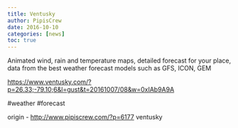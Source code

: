 ```yaml
---
title: Ventusky
author: PipisCrew
date: 2016-10-10
categories: [news]
toc: true
---
```


Animated wind, rain and temperature maps, detailed forecast for your place, data from the best weather forecast models such as GFS, ICON, GEM

https://www.ventusky.com/?p=26.33;-79.10;6&l=gust&t=20161007/08&w=0xIAb9A9A

#weather #forecast

origin - http://www.pipiscrew.com/?p=6177 ventusky